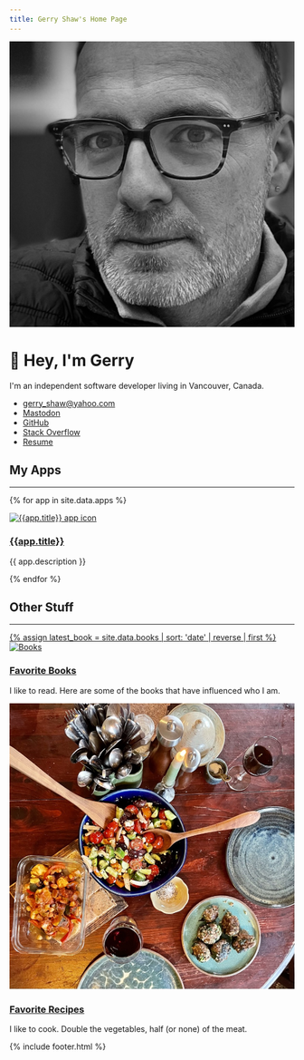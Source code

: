 ```yaml
---
title: Gerry Shaw's Home Page
---
```


<img class="profile-pic" src="gerry.jpg" alt="Gerry Shaw">

# 👋 Hey, I'm Gerry

I'm an independent software developer living in Vancouver, Canada.

- [gerry_shaw@yahoo.com](mailto:gerry_shaw@yahoo.com)
- <a rel="me" href="https://mas.to/@gshaw">Mastodon</a>
- [GitHub](https://github.com/gshaw)
- [Stack Overflow](https://stackoverflow.com/users/265940/gerry-shaw)
- [Resume](/resume)

## My Apps

---

{% for app in site.data.apps %}
<div class="card">
  <a href="{{app.link_url}}">
    <img src="{{app.icon_url}}" alt="{{app.title}} app icon">
  </a>
  <div class="card-details">
    <h3><a href="{{app.link_url}}">{{app.title}}</a></h3>
    <p>
      {{ app.description }}
    </p>
  </div>
</div>
{% endfor %}

## Other Stuff

---

<div class="card">
  <a href="/books/">
    {% assign latest_book = site.data.books | sort: 'date' | reverse | first %}
    <img src="/books/{{latest_book.id}}.jpg" alt="Books">
  </a>
  <div class="card-details">
    <h3><a href="/books/">Favorite Books</a></h3>
    <p>
      I like to read. Here are some of the books that have influenced who I am.
    </p>
  </div>
</div>

<div class="card">
  <a href="/recipes/">
    <img src="/recipes/thumb.jpg" alt="Delicious food">
  </a>
  <div class="card-details">
    <h3><a href="/recipes/">Favorite Recipes</a></h3>
    <p>
      I like to cook. Double the vegetables, half (or none) of the meat.
    </p>
  </div>
</div>

{% include footer.html %}
